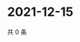 # 2021-12-15

共 0 条

<!-- BEGIN WEIBO -->
<!-- 最后更新时间 Wed Dec 15 2021 22:13:38 GMT+0800 (China Standard Time) -->

<!-- END WEIBO -->
